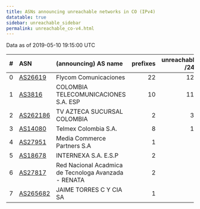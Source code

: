 ```yaml
---
title: ASNs announcing unreachable networks in CO (IPv4)
datatable: true
sidebar: unreachable_sidebar
permalink: unreachable_co-v4.html
---
```


Data as of 2019-05-10 19:15:00 UTC


<div class="datatable-begin"></div>

|   # | ASN                                      | (announcing) AS name                                 |   prefixes |   unreachable /24s |
|----:|:-----------------------------------------|:-----------------------------------------------------|-----------:|-------------------:|
|   0 | [AS26619](unreachable_AS26619-v4.html)   | Flycom Comunicaciones                                |         22 |                127 |
|   1 | [AS3816](unreachable_AS3816-v4.html)     | COLOMBIA TELECOMUNICACIONES S.A. ESP                 |         10 |                119 |
|   2 | [AS262186](unreachable_AS262186-v4.html) | TV AZTECA SUCURSAL COLOMBIA                          |          2 |                 32 |
|   3 | [AS14080](unreachable_AS14080-v4.html)   | Telmex Colombia S.A.                                 |          8 |                 12 |
|   4 | [AS27951](unreachable_AS27951-v4.html)   | Media Commerce Partners S.A                          |          1 |                  4 |
|   5 | [AS18678](unreachable_AS18678-v4.html)   | INTERNEXA S.A. E.S.P                                 |          2 |                  2 |
|   6 | [AS27817](unreachable_AS27817-v4.html)   | Red Nacional Acadmica de Tecnologa Avanzada - RENATA |          2 |                  2 |
|   7 | [AS265682](unreachable_AS265682-v4.html) | JAIME TORRES C Y CIA SA                              |          1 |                  1 |

<div class="datatable-end"></div>